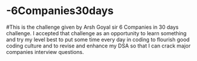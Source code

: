 # -6Companies30days
#This is the challenge given by Arsh Goyal sir 6 Companies in 30 days challenge. I accepted that challenge as an opportunity to learn something and try my level best to put some time every day in coding to flourish good coding culture and to revise and enhance my DSA so that I can crack major companies interview questions.
